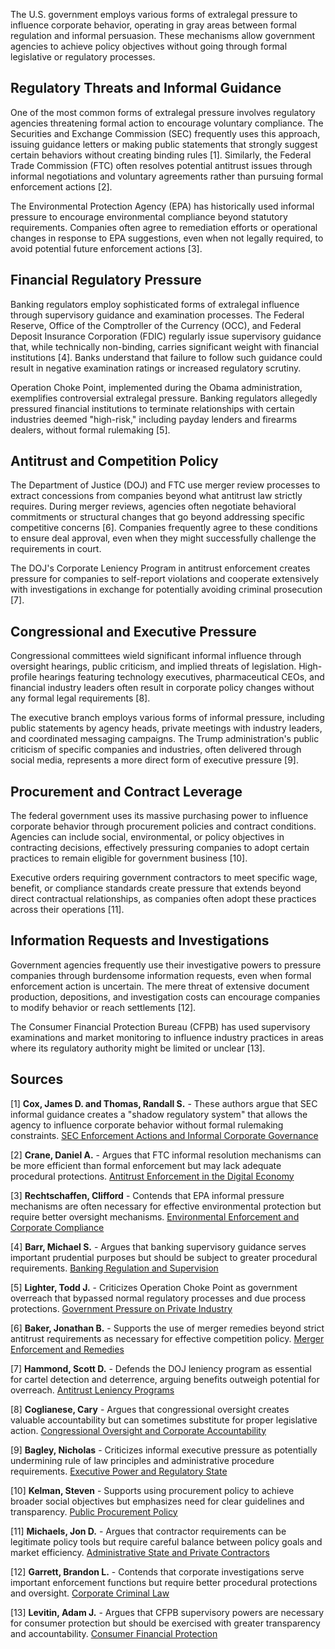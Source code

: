 The U.S. government employs various forms of extralegal pressure to influence corporate behavior, operating in gray areas between formal regulation and informal persuasion. These mechanisms allow government agencies to achieve policy objectives without going through formal legislative or regulatory processes.

## Regulatory Threats and Informal Guidance

One of the most common forms of extralegal pressure involves regulatory agencies threatening formal action to encourage voluntary compliance. The Securities and Exchange Commission (SEC) frequently uses this approach, issuing guidance letters or making public statements that strongly suggest certain behaviors without creating binding rules [1]. Similarly, the Federal Trade Commission (FTC) often resolves potential antitrust issues through informal negotiations and voluntary agreements rather than pursuing formal enforcement actions [2].

The Environmental Protection Agency (EPA) has historically used informal pressure to encourage environmental compliance beyond statutory requirements. Companies often agree to remediation efforts or operational changes in response to EPA suggestions, even when not legally required, to avoid potential future enforcement actions [3].

## Financial Regulatory Pressure

Banking regulators employ sophisticated forms of extralegal influence through supervisory guidance and examination processes. The Federal Reserve, Office of the Comptroller of the Currency (OCC), and Federal Deposit Insurance Corporation (FDIC) regularly issue supervisory guidance that, while technically non-binding, carries significant weight with financial institutions [4]. Banks understand that failure to follow such guidance could result in negative examination ratings or increased regulatory scrutiny.

Operation Choke Point, implemented during the Obama administration, exemplifies controversial extralegal pressure. Banking regulators allegedly pressured financial institutions to terminate relationships with certain industries deemed "high-risk," including payday lenders and firearms dealers, without formal rulemaking [5].

## Antitrust and Competition Policy

The Department of Justice (DOJ) and FTC use merger review processes to extract concessions from companies beyond what antitrust law strictly requires. During merger reviews, agencies often negotiate behavioral commitments or structural changes that go beyond addressing specific competitive concerns [6]. Companies frequently agree to these conditions to ensure deal approval, even when they might successfully challenge the requirements in court.

The DOJ's Corporate Leniency Program in antitrust enforcement creates pressure for companies to self-report violations and cooperate extensively with investigations in exchange for potentially avoiding criminal prosecution [7].

## Congressional and Executive Pressure

Congressional committees wield significant informal influence through oversight hearings, public criticism, and implied threats of legislation. High-profile hearings featuring technology executives, pharmaceutical CEOs, and financial industry leaders often result in corporate policy changes without any formal legal requirements [8].

The executive branch employs various forms of informal pressure, including public statements by agency heads, private meetings with industry leaders, and coordinated messaging campaigns. The Trump administration's public criticism of specific companies and industries, often delivered through social media, represents a more direct form of executive pressure [9].

## Procurement and Contract Leverage

The federal government uses its massive purchasing power to influence corporate behavior through procurement policies and contract conditions. Agencies can include social, environmental, or policy objectives in contracting decisions, effectively pressuring companies to adopt certain practices to remain eligible for government business [10].

Executive orders requiring government contractors to meet specific wage, benefit, or compliance standards create pressure that extends beyond direct contractual relationships, as companies often adopt these practices across their operations [11].

## Information Requests and Investigations

Government agencies frequently use their investigative powers to pressure companies through burdensome information requests, even when formal enforcement action is uncertain. The mere threat of extensive document production, depositions, and investigation costs can encourage companies to modify behavior or reach settlements [12].

The Consumer Financial Protection Bureau (CFPB) has used supervisory examinations and market monitoring to influence industry practices in areas where its regulatory authority might be limited or unclear [13].

## Sources

[1] **Cox, James D. and Thomas, Randall S.** - These authors argue that SEC informal guidance creates a "shadow regulatory system" that allows the agency to influence corporate behavior without formal rulemaking constraints. [SEC Enforcement Actions and Informal Corporate Governance](https://scholarship.law.duke.edu/faculty_scholarship/)

[2] **Crane, Daniel A.** - Argues that FTC informal resolution mechanisms can be more efficient than formal enforcement but may lack adequate procedural protections. [Antitrust Enforcement in the Digital Economy](https://repository.law.umich.edu/articles/)

[3] **Rechtschaffen, Clifford** - Contends that EPA informal pressure mechanisms are often necessary for effective environmental protection but require better oversight mechanisms. [Environmental Enforcement and Corporate Compliance](https://www.law.berkeley.edu/research/)

[4] **Barr, Michael S.** - Argues that banking supervisory guidance serves important prudential purposes but should be subject to greater procedural requirements. [Banking Regulation and Supervision](https://www.brookings.edu/research/)

[5] **Lighter, Todd J.** - Criticizes Operation Choke Point as government overreach that bypassed normal regulatory processes and due process protections. [Government Pressure on Private Industry](https://www.cato.org/policy-analysis/)

[6] **Baker, Jonathan B.** - Supports the use of merger remedies beyond strict antitrust requirements as necessary for effective competition policy. [Merger Enforcement and Remedies](https://www.american.edu/spa/news/)

[7] **Hammond, Scott D.** - Defends the DOJ leniency program as essential for cartel detection and deterrence, arguing benefits outweigh potential for overreach. [Antitrust Leniency Programs](https://www.justice.gov/atr/speech/)

[8] **Coglianese, Cary** - Argues that congressional oversight creates valuable accountability but can sometimes substitute for proper legislative action. [Congressional Oversight and Corporate Accountability](https://www.law.upenn.edu/faculty/)

[9] **Bagley, Nicholas** - Criticizes informal executive pressure as potentially undermining rule of law principles and administrative procedure requirements. [Executive Power and Regulatory State](https://www.law.umich.edu/facultyhome/)

[10] **Kelman, Steven** - Supports using procurement policy to achieve broader social objectives but emphasizes need for clear guidelines and transparency. [Public Procurement Policy](https://www.hks.harvard.edu/faculty/)

[11] **Michaels, Jon D.** - Argues that contractor requirements can be legitimate policy tools but require careful balance between policy goals and market efficiency. [Administrative State and Private Contractors](https://www.law.ucla.edu/faculty/)

[12] **Garrett, Brandon L.** - Contends that corporate investigations serve important enforcement functions but require better procedural protections and oversight. [Corporate Criminal Law](https://www.law.duke.edu/fac/)

[13] **Levitin, Adam J.** - Argues that CFPB supervisory powers are necessary for consumer protection but should be exercised with greater transparency and accountability. [Consumer Financial Protection](https://www.law.georgetown.edu/faculty/)